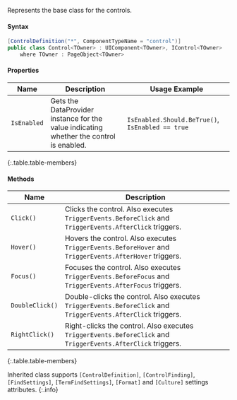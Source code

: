 Represents the base class for the controls.

#### Syntax

```cs
[ControlDefinition("*", ComponentTypeName = "control")]
public class Control<TOwner> : UIComponent<TOwner>, IControl<TOwner>
    where TOwner : PageObject<TOwner>
```

#### Properties

Name | Description | Usage Example
---- | ----------- | -------------
`IsEnabled` | Gets the DataProvider instance for the value indicating whether the control is enabled. | `IsEnabled.Should.BeTrue()`, `IsEnabled == true`
{:.table.table-members}

#### Methods

Name | Description
---- | -----------
`Click()` | Clicks the control. Also executes `TriggerEvents.BeforeClick` and `TriggerEvents.AfterClick` triggers.
`Hover()` | Hovers the control. Also executes `TriggerEvents.BeforeHover` and `TriggerEvents.AfterHover` triggers.
`Focus()` | Focuses the control. Also executes `TriggerEvents.BeforeFocus` and `TriggerEvents.AfterFocus` triggers.
`DoubleClick()` | Double-clicks the control. Also executes `TriggerEvents.BeforeClick` and `TriggerEvents.AfterClick` triggers.
`RightClick()` | Right-clicks the control. Also executes `TriggerEvents.BeforeClick` and `TriggerEvents.AfterClick` triggers.
{:.table.table-members}

Inherited class supports `[ControlDefinition]`, `[ControlFinding]`, `[FindSettings]`, `[TermFindSettings]`, `[Format]` and `[Culture]` settings attributes.
{:.info}